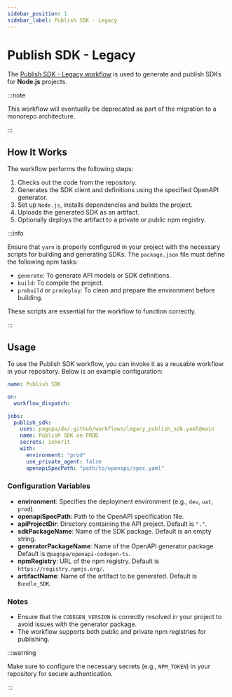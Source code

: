 ```yaml
---
sidebar_position: 1
sidebar_label: Publish SDK - Legacy
---
```


# Publish SDK - Legacy

The [Publish SDK - Legacy workflow](https://github.com/pagopa/dx/blob/main/.github/workflows/legacy_publish_sdk.yaml) is used to generate and publish SDKs for **Node.js** projects.

:::note

This workflow will eventually be deprecated as part of the migration to a monorepo architecture.

:::

## How It Works

The workflow performs the following steps:

1. Checks out the code from the repository.
2. Generates the SDK client and definitions using the specified OpenAPI generator.
3. Set up `Node.js`, installs dependencies and builds the project.
4. Uploads the generated SDK as an artifact.
5. Optionally deploys the artifact to a private or public npm registry.

:::info

Ensure that `yarn` is properly configured in your project with the necessary scripts for building and generating SDKs. The `package.json` file must define the following npm tasks:

- `generate`: To generate API models or SDK definitions.
- `build`: To compile the project.
- `prebuild` or `predeploy`: To clean and prepare the environment before building.

These scripts are essential for the workflow to function correctly.

:::

## Usage

To use the Publish SDK workflow, you can invoke it as a reusable workflow in your repository. Below is an example configuration:

```yaml
name: Publish SDK

on:
  workflow_dispatch:

jobs:
  publish_sdk:
    uses: pagopa/dx/.github/workflows/legacy_publish_sdk.yaml@main
    name: Publish SDK on PROD
    secrets: inherit
    with:
      environment: "prod"
      use_private_agent: false
      openapiSpecPath: "path/to/openapi/spec.yaml"
```

### Configuration Variables

- **environment**: Specifies the deployment environment (e.g., `dev`, `uat`, `prod`).
- **openapiSpecPath**: Path to the OpenAPI specification file.
- **apiProjectDir**: Directory containing the API project. Default is `"."`.
- **sdkPackageName**: Name of the SDK package. Default is an empty string.
- **generatorPackageName**: Name of the OpenAPI generator package. Default is `@pagopa/openapi-codegen-ts`.
- **npmRegistry**: URL of the npm registry. Default is `https://registry.npmjs.org/`.
- **artifactName**: Name of the artifact to be generated. Default is `Bundle_SDK`.

### Notes

- Ensure that the `CODEGEN_VERSION` is correctly resolved in your project to avoid issues with the generator package.
- The workflow supports both public and private npm registries for publishing.

:::warning

Make sure to configure the necessary secrets (e.g., `NPM_TOKEN`) in your repository for secure authentication.

:::
